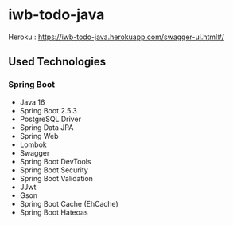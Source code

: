 # iwb-todo-java

Heroku : https://iwb-todo-java.herokuapp.com/swagger-ui.html#/


## Used Technologies

### Spring Boot

* Java 16
* Spring Boot 2.5.3
* PostgreSQL Driver
* Spring Data JPA
* Spring Web
* Lombok
* Swagger
* Spring Boot DevTools
* Spring Boot Security
* Spring Boot Validation
* JJwt
* Gson
* Spring Boot Cache (EhCache)
* Spring Boot Hateoas
